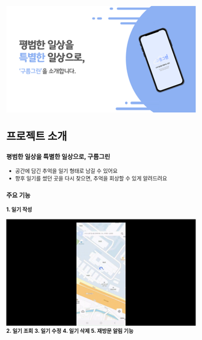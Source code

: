 ![구름그린 배너](./images/banner.png)
# 프로젝트 소개
### 평범한 일상을 특별한 일상으로, 구름그린
- 공간에 담긴 추억을 일기 형태로 남길 수 있어요
- 향후 일기를 썼던 곳을 다시 찾으면, 추억을 회상할 수 있게 알려드려요

### 주요 기능
**1. 일기 작성**
<br></br><img src="https://github.com/Sang-hak/clouddrawing/blob/master/images/function1.gif?raw=true" width=750>
**2. 일기 조회**
**3. 일기 수정**
**4. 일기 삭제**
**5. 재방문 알림 기능**
